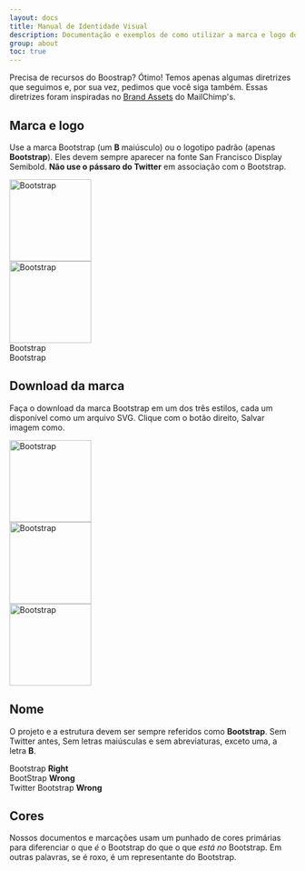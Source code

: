 ```yaml
---
layout: docs
title: Manual de Identidade Visual
description: Documentação e exemplos de como utilizar a marca e logo do Bootstrap.
group: about
toc: true
---
```


Precisa de recursos do Boostrap? Ótimo! Temos apenas algumas diretrizes que seguimos e, por sua vez, pedimos que você siga também. Essas diretrizes foram inspiradas no [Brand Assets](https://mailchimp.com/about/brand-assets/) do MailChimp's.

## Marca e logo

Use a marca Bootstrap (um **B** maiúsculo) ou o logotipo padrão (apenas **Bootstrap**). Eles devem sempre aparecer na fonte San Francisco Display Semibold. **Não use o pássaro do Twitter** em associação com o Bootstrap.

<div class="bd-brand-logos">
  <div class="bd-brand-item">
    <img class="svg" src="{{ site.baseurl }}/assets/brand/bootstrap-solid.svg" alt="Bootstrap" width="144" height="144">
  </div>
  <div class="bd-brand-item inverse">
    <img class="svg" src="{{ site.baseurl }}/assets/brand/bootstrap-outline.svg" alt="Bootstrap" width="144" height="144">
  </div>
</div>
<div class="bd-brand-logos">
  <div class="bd-brand-item">
    <span class="h1">Bootstrap</span>
  </div>
  <div class="bd-brand-item inverse">
    <span class="h1">Bootstrap</span>
  </div>
</div>

## Download da marca

Faça o download da marca Bootstrap em um dos três estilos, cada um disponível como um arquivo SVG. Clique com o botão direito, Salvar imagem como.

<div class="bd-brand-logos">
  <div class="bd-brand-item">
    <img class="svg" src="{{ site.baseurl }}/assets/brand/bootstrap-solid.svg" alt="Bootstrap" width="144" height="144">
  </div>
  <div class="bd-brand-item inverse">
    <img class="svg" src="{{ site.baseurl }}/assets/brand/bootstrap-outline.svg" alt="Bootstrap" width="144" height="144">
  </div>
  <div class="bd-brand-item inverse">
    <img class="svg" src="{{ site.baseurl }}/assets/brand/bootstrap-punchout.svg" alt="Bootstrap" width="144" height="144">
  </div>
</div>

## Nome

O projeto e a estrutura devem ser sempre referidos como **Bootstrap**. Sem Twitter antes, Sem letras maiúsculas e sem abreviaturas, exceto uma, a letra **B**.

<div class="bd-brand-logos">
  <div class="bd-brand-item">
    <span class="h3">Bootstrap</span>
    <strong class="text-success">Right</strong>
  </div>
  <div class="bd-brand-item">
    <span class="h3 text-muted">BootStrap</span>
    <strong class="text-warning">Wrong</strong>
  </div>
  <div class="bd-brand-item">
    <span class="h3 text-muted">Twitter Bootstrap</span>
    <strong class="text-warning">Wrong</strong>
  </div>
</div>

## Cores

Nossos documentos e marcações usam um punhado de cores primárias para diferenciar o que *é* o Bootstrap do que o que *está no* Bootstrap. Em outras palavras, se é roxo, é um representante do Bootstrap.

<div class="bd-brand">
  <div class="color-swatches">
    <div class="color-swatch bd-purple"></div>
    <div class="color-swatch bd-purple-light"></div>
    <div class="color-swatch bd-purple-lighter"></div>
    <div class="color-swatch bd-gray"></div>
  </div>
</div>
